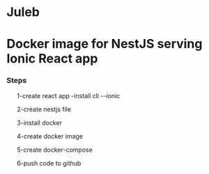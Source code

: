 # Juleb

<h1>Docker image for NestJS serving Ionic React app </h1>

<h3>Steps</h3>
<ul>1-create react app 
-install cli
--ionic</ul>
<ul>2-create nestjs file</ul>
<ul>3-install docker</ul>
<ul>4-create docker image </ul>
<ul>5-create docker-compose</ul>
<ul>6-push code to github</ul>
